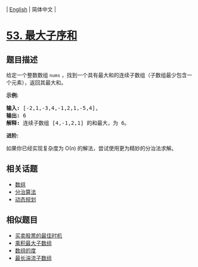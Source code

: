 
| [English](README_EN.md) | 简体中文 |

# [53. 最大子序和](https://leetcode-cn.com/problems/maximum-subarray/)

## 题目描述

<p>给定一个整数数组 <code>nums</code>&nbsp;，找到一个具有最大和的连续子数组（子数组最少包含一个元素），返回其最大和。</p>

<p><strong>示例:</strong></p>

<pre><strong>输入:</strong> [-2,1,-3,4,-1,2,1,-5,4],
<strong>输出:</strong> 6
<strong>解释:</strong>&nbsp;连续子数组&nbsp;[4,-1,2,1] 的和最大，为&nbsp;6。
</pre>

<p><strong>进阶:</strong></p>

<p>如果你已经实现复杂度为 O(<em>n</em>) 的解法，尝试使用更为精妙的分治法求解。</p>


## 相关话题

- [数组](https://leetcode-cn.com/tag/array)
- [分治算法](https://leetcode-cn.com/tag/divide-and-conquer)
- [动态规划](https://leetcode-cn.com/tag/dynamic-programming)

## 相似题目

- [买卖股票的最佳时机](../best-time-to-buy-and-sell-stock/README.md)
- [乘积最大子数组](../maximum-product-subarray/README.md)
- [数组的度](../degree-of-an-array/README.md)
- [最长湍流子数组](../longest-turbulent-subarray/README.md)
